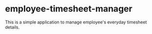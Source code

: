 # employee-timesheet-manager
This is a simple application to manage employee's everyday timesheet details.
